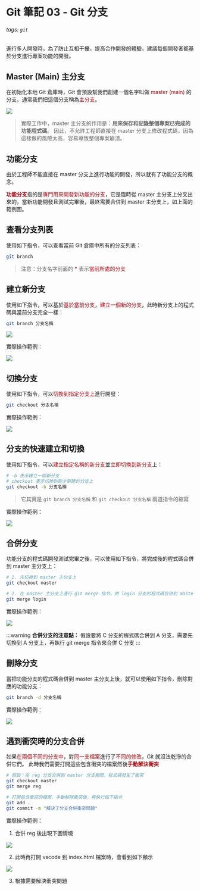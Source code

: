 # Git 筆記 03 - Git 分支

###### tags: `git`

進行多人開發時，為了防止互相干擾，提高合作開發的體驗，建議每個開發者都基於分支進行專案功能的開發。

## Master (Main) 主分支

在初始化本地 Git 倉庫時，Git 會預設幫我們創建一個名字叫做 <font v-pre color="#A10710">master (main)</font> 的分支。通常我們把這個分支稱為<font v-pre color="#A10710">主分支</font>。

![](https://i.imgur.com/HpPmXzY.png)

> 實際工作中，master 主分支的作用是：**用來保存和記錄整個專案已完成的功能程式碼**。
> 因此，不允許工程師直接在 master 分支上修改程式碼，因為這樣做的風險太高，容易導致整個專案崩潰。


## 功能分支

由於工程師不能直接在 master 分支上進行功能的開發，所以就有了功能分支的概念。

<font v-pre color="#A10710"><strong>功能分支</strong></font>指的是<font v-pre color="#A10710">專門用來開發新功能的分支</font>，它是臨時從 master 主分支上分叉出來的，當新功能開發且測試完畢後，最終需要合併到 master 主分支上，如上面的範例圖。

## 查看分支列表

使用如下指令，可以查看當前 Git 倉庫中所有的分支列表：

```sh
git branch
```

> 注意：分支名字前面的 <font v-pre color="#A10710">*</font> 表示<font v-pre color="#A10710">當前所處的分支</font>

## 建立新分支

使用如下指令，可以基於<font v-pre color="#A10710">基於當前分支</font>，<font v-pre color="#A10710">建立一個新的分支</font>，此時新分支上的程式碼與當前分支完全一樣：

```sh
git branch 分支名稱
```

![](https://i.imgur.com/mGG0YOP.png)

實際操作範例：

![](https://i.imgur.com/WuSYnWG.png)

## 切換分支

使用如下指令，可以<font v-pre color="#A10710">切換到指定分支上</font>進行開發：

```sh
git checkout 分支名稱
```

實際操作範例：

![](https://i.imgur.com/p9UavBJ.png)


## 分支的快速建立和切換

使用如下指令，可以<font v-pre color="#A10710">建立指定名稱的新分支</font>並<font v-pre color="#A10710">立即切換到新分支</font>上：

```sh
# -b 表示建立一個新分支
# checkout 表示切換到剛才新建的分支上
git checkout -b 分支名稱
```

> 它其實是 `git branch 分支名稱` 和 `git checkout 分支名稱` 兩道指令的縮寫

實際操作範例：

![](https://i.imgur.com/s7Qo3bG.png)


## 合併分支

功能分支的程式碼開發測試完畢之後，可以使用如下指令，將完成後的程式碼合併到 master 主分支上：

```sh
# 1. 先切換到 master 主分支上
git checkout master

# 2. 在 master 主分支上運行 git merge 指令，將 login 分支的程式碼合併到 master 上
git merge login
```
實際操作範例：

![](https://i.imgur.com/nHZ6lX3.png)

:::warning
**合併分支的注意點：** 假設要將 C 分支的程式碼合併到 A 分支，需要先切換到 A 分支上，再執行 git merge 指令來合併 C 分支
:::

## 刪除分支

當把功能分支的程式碼合併到 master 主分支上後，就可以使用如下指令，刪除對應的功能分支：

```sh
git branch -d 分支名稱
```

實際操作範例：

![](https://i.imgur.com/qbG9EoF.png)

## 遇到衝突時的分支合併

如果<font v-pre color="#A10710">在兩個不同的分支中</font>，對<font v-pre color="#A10710">同一支檔案</font>進行了<font v-pre color="#A10710">不同的修改</font>，Git 就沒法乾淨的合併它們。 此時我們需要打開這些包含衝突的檔案然後<font v-pre color="#A10710">**手動解決衝突**</font>

```sh
# 假設：在 reg 分支合併到 master 分支期間，程式碼發生了衝突
git checkout master
git merge reg

# 打開包含衝突的檔案，手動解除衝突後，再執行如下指令
git add .
git commit -m "解決了分支合併衝突問題"
```

實際操作範例：

1. 合併 reg 後出現下圖情境

![](https://i.imgur.com/rfm842n.png)

2. 此時再打開 vscode 到 index.html 檔案時，會看到如下顯示

![](https://i.imgur.com/M2mScvZ.png)

3. 根據需要解決衝突問題



